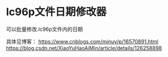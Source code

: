 # lc96p文件日期修改器

可以批量修改.lc96p文件内的日期

具体见博客：
https://www.cnblogs.com/minuy/p/16570891.html
https://blog.csdn.net/XiaoYuHaoAiMin/article/details/126258898